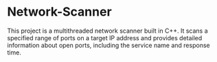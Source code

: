 # Network-Scanner
This project is a multithreaded network scanner built in C++. It scans a specified range of ports on a target IP address and provides detailed information about open ports, including the service name and response time.
